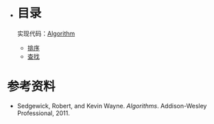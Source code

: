 - # 目录

  实现代码：[Algorithm](https://github.com/Aroue/Algorithm.git)

  - [排序](Algorithm-sort.md)
  - [查找](Algorithm-search.md)

# 参考资料

- Sedgewick, Robert, and Kevin Wayne. _Algorithms_. Addison-Wesley Professional, 2011.